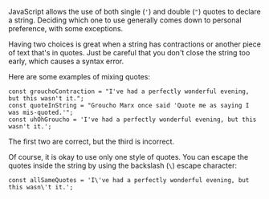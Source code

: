 JavaScript allows the use of both single (`'`) and double (`"`) quotes to declare a string. Deciding which one to use generally comes down to personal preference, with some
exceptions.

Having two choices is great when a string has contractions or another piece of text that's in quotes. Just be careful that you don't close the string too early, which causes a syntax
error.

Here are some examples of mixing quotes:

```
const grouchoContraction = "I've had a perfectly wonderful evening, but this wasn't it.";
const quoteInString = "Groucho Marx once said 'Quote me as saying I was mis-quoted.'";
const uhOhGroucho = 'I've had a perfectly wonderful evening, but this wasn't it.';
```

The first two are correct, but the third is incorrect.

Of course, it is okay to use only one style of quotes. You can escape the quotes inside the string by using the backslash (`\`) escape character:

```
const allSameQuotes = 'I\'ve had a perfectly wonderful evening, but this wasn\'t it.';
```